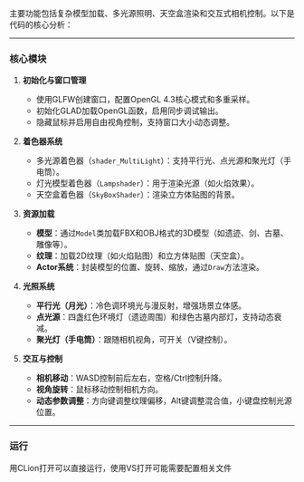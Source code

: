 主要功能包括复杂模型加载、多光源照明、天空盒渲染和交互式相机控制。以下是代码的核心分析：

---

### **核心模块**
1. **初始化与窗口管理**
   - 使用GLFW创建窗口，配置OpenGL 4.3核心模式和多重采样。
   - 初始化GLAD加载OpenGL函数，启用同步调试输出。
   - 隐藏鼠标并启用自由视角控制，支持窗口大小动态调整。

2. **着色器系统**
   - 多光源着色器（`shader_MultiLight`）：支持平行光、点光源和聚光灯（手电筒）。
   - 灯光模型着色器（`Lampshader`）：用于渲染光源（如火焰效果）。
   - 天空盒着色器（`SkyBoxShader`）：渲染立方体贴图的背景。

3. **资源加载**
   - **模型**：通过`Model`类加载FBX和OBJ格式的3D模型（如遗迹、剑、古墓、雕像等）。
   - **纹理**：加载2D纹理（如火焰贴图）和立方体贴图（天空盒）。
   - **Actor系统**：封装模型的位置、旋转、缩放，通过`Draw`方法渲染。

4. **光照系统**
   - **平行光（月光）**：冷色调环境光与漫反射，增强场景立体感。
   - **点光源**：四盏红色环境灯（遗迹周围）和绿色古墓内部灯，支持动态衰减。
   - **聚光灯（手电筒）**：跟随相机视角，可开关（V键控制）。

5. **交互与控制**
   - **相机移动**：WASD控制前后左右，空格/Ctrl控制升降。
   - **视角旋转**：鼠标移动控制相机方向。
   - **动态参数调整**：方向键调整纹理偏移，Alt键调整混合值，小键盘控制光源位置。

---

### 运行

用CLion打开可以直接运行，使用VS打开可能需要配置相关文件
